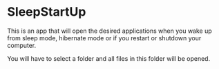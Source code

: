 # SleepStartUp

This is an app that will open the desired applications when you wake up from sleep mode, hibernate mode or if you restart or shutdown your computer.

You will have to select a folder and all files in this folder will be opened.